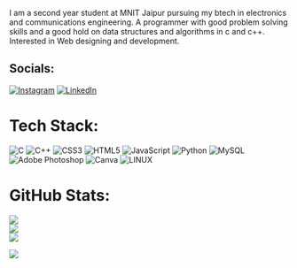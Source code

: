 I am a second year student at MNIT Jaipur pursuing my btech in electronics and communications engineering. A programmer with good problem solving skills and a good hold on data structures and algorithms in c and c++. Interested in Web designing and development.

## Socials:
[![Instagram](https://img.shields.io/badge/Instagram-%23E4405F.svg?logo=Instagram&logoColor=white)](https://instagram.com/_pranjal_sharma_05) [![LinkedIn](https://img.shields.io/badge/LinkedIn-%230077B5.svg?logo=linkedin&logoColor=white)](https://linkedin.com/in/pranjal-sharma-199a25227) 
# Tech Stack:
![C](https://img.shields.io/badge/c-%2300599C.svg?style=for-the-badge&logo=c&logoColor=white) ![C++](https://img.shields.io/badge/c++-%2300599C.svg?style=for-the-badge&logo=c%2B%2B&logoColor=white) ![CSS3](https://img.shields.io/badge/css3-%231572B6.svg?style=for-the-badge&logo=css3&logoColor=white) ![HTML5](https://img.shields.io/badge/html5-%23E34F26.svg?style=for-the-badge&logo=html5&logoColor=white) ![JavaScript](https://img.shields.io/badge/javascript-%23323330.svg?style=for-the-badge&logo=javascript&logoColor=%23F7DF1E) ![Python](https://img.shields.io/badge/python-3670A0?style=for-the-badge&logo=python&logoColor=ffdd54) ![MySQL](https://img.shields.io/badge/mysql-%2300f.svg?style=for-the-badge&logo=mysql&logoColor=white) ![Adobe Photoshop](https://img.shields.io/badge/adobephotoshop-%2331A8FF.svg?style=for-the-badge&logo=adobephotoshop&logoColor=white) ![Canva](https://img.shields.io/badge/Canva-%2300C4CC.svg?style=for-the-badge&logo=Canva&logoColor=white) ![LINUX](https://img.shields.io/badge/Linux-FCC624?style=for-the-badge&logo=linux&logoColor=black)


# GitHub Stats:
![](https://github-readme-stats.vercel.app/api?username=code-prsh&theme=light&hide_border=true&include_all_commits=false&count_private=false)<br/>![](https://github-readme-streak-stats.herokuapp.com/?user=code-prsh&theme=light&hide_border=true)<br/>![](https://github-readme-stats.vercel.app/api/top-langs/?username=code-prsh&theme=light&hide_border=true&include_all_commits=false&count_private=false&layout=compact)

[
![](https://visitcount.itsvg.in/api?id=code-prsh&icon=0&color=0)](https://visitcount.itsvg.in)
